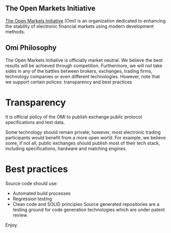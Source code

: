 ## The Open Markets Initiative

[The Open Markets Initiative](https://github.com/Open-Markets-Initiative/Directory/tree/master/About "About Omi") (Omi) is an organization dedicated to enhancing the stability of electronic financial markets using modern development methods.

## Omi Philosophy

The Open Markets Initiative is officially market neutral.  We believe the best results will be achieved through competition.  Furthermore, we will not take sides in any of the battles between brokers, exchanges, trading firms, technology companies or even different technologies.
However, note that we support certain polices: transparency and best practices

# Transparency

It is official policy of the OMI to publish exchange public protocol specifications and test data.

Some technology should remain private; however, most electronic trading participants would benefit from a more open world.  For example, we believe some, if not all, public exchanges should publish most of their tech stack, including specifications, hardware and matching engines.  

# Best practices

Source code should use:
- Automated build processes
- Regression testing
- Clean code and SOLID principles
Source generated repositories are a testing ground for code generation technologies which are under patent review.

Enjoy.

